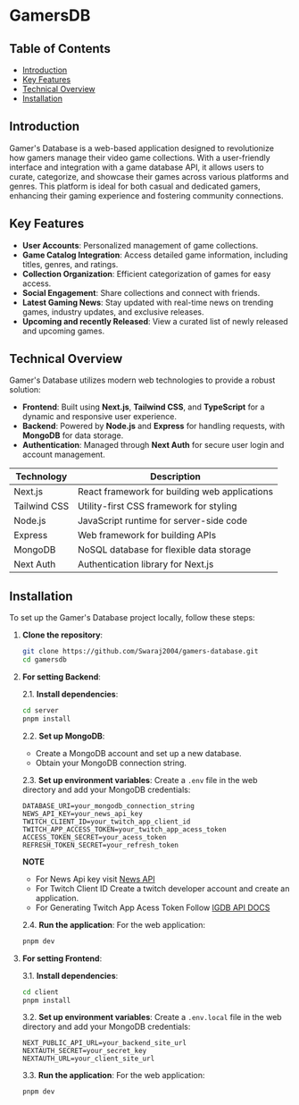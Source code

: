 # GamersDB

## Table of Contents
- [Introduction](#introduction)
- [Key Features](#key-features)
- [Technical Overview](#technical-overview)
- [Installation](#installation)

## Introduction
Gamer's Database is a web-based application designed to revolutionize how gamers manage their video game collections. With a user-friendly interface and integration with a game database API, it allows users to curate, categorize, and showcase their games across various platforms and genres. This platform is ideal for both casual and dedicated gamers, enhancing their gaming experience and fostering community connections.

## Key Features
- **User Accounts**: Personalized management of game collections.
- **Game Catalog Integration**: Access detailed game information, including titles, genres, and ratings.
- **Collection Organization**: Efficient categorization of games for easy access.
- **Social Engagement**: Share collections and connect with friends.
- **Latest Gaming News**: Stay updated with real-time news on trending games, industry updates, and exclusive releases.
- **Upcoming and recently Released**: View a curated list of newly released and upcoming games.

## Technical Overview
Gamer's Database utilizes modern web technologies to provide a robust solution:
- **Frontend**: Built using **Next.js**, **Tailwind CSS**, and **TypeScript** for a dynamic and responsive user experience.
- **Backend**: Powered by **Node.js** and **Express** for handling requests, with **MongoDB** for data storage.
- **Authentication**: Managed through **Next Auth** for secure user login and account management.


| Technology      | Description                                   |
|------------------|-----------------------------------------------|
| Next.js          | React framework for building web applications |
| Tailwind CSS     | Utility-first CSS framework for styling       |
| Node.js          | JavaScript runtime for server-side code      |
| Express          | Web framework for building APIs               |
| MongoDB          | NoSQL database for flexible data storage      |
| Next Auth        | Authentication library for Next.js            |


## Installation
To set up the Gamer's Database project locally, follow these steps:

1. **Clone the repository**:
   ```bash
   git clone https://github.com/Swaraj2004/gamers-database.git
   cd gamersdb
   ```

2. **For setting Backend**:
   
   2.1. **Install dependencies**:
   ```bash
   cd server
   pnpm install
   ```

   2.2. **Set up MongoDB**:
   - Create a MongoDB account and set up a new database.
   - Obtain your MongoDB connection string.

   2.3. **Set up environment variables**:
   Create a `.env` file in the web directory and add your MongoDB credentials:
   ```
   DATABASE_URI=your_mongodb_connection_string
   NEWS_API_KEY=your_news_api_key
   TWITCH_CLIENT_ID=your_twitch_app_client_id
   TWITCH_APP_ACCESS_TOKEN=your_twitch_app_acess_token
   ACCESS_TOKEN_SECRET=your_acess_token
   REFRESH_TOKEN_SECRET=your_refresh_token
   ```
   **NOTE**
   - For News Api key visit [News API](https://newsapi.org/)
   - For Twitch Client ID Create a twitch developer account and create an application.
   - For Generating Twitch App Acess Token Follow [IGDB API DOCS](https://api-docs.igdb.com/#authentication)

   2.4. **Run the application**:
   For the web application:
   ```bash
   pnpm dev
   ```
   
3. **For setting Frontend**:
   
   3.1. **Install dependencies**:
   ```bash
   cd client
   pnpm install
   ```
   3.2. **Set up environment variables**:
   Create a `.env.local` file in the web directory and add your MongoDB credentials:
   ```
   NEXT_PUBLIC_API_URL=your_backend_site_url
   NEXTAUTH_SECRET=your_secret_key
   NEXTAUTH_URL=your_client_site_url   
   ```

   3.3. **Run the application**:
   For the web application:
   ```bash
   pnpm dev
   ```
